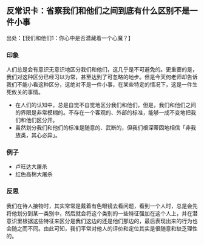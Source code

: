 
## 反常识卡：省察我们和他们之间到底有什么区别不是一件小事
出处：【我们和他们1：你心中是否潜藏着一个心魔？】

### 印象
人们总是会有意识无意识地区分我们和他们，这几乎是不可避免的。更重要的是，我们对这种区分已经习以为常，甚至达到了可忽略的地步。但是今天何老师却告诉我们不能小看这种区分，这绝对不是一件小事，在某些特定的情况下，这是一件生死攸关的事情。

- 在人们的认知中，总是自觉不自觉地区分我们和他们，但是，我们和他们之间的界限是非常模糊的。不存在一个客观的、外部的标准，能够一成不变地把我们和他们区分开。
- 虽然划分我们和他们的标准是随意的、武断的，但我们根深蒂固地相信「非我族类，其心必异」。

### 例子
- 卢旺达大屠杀
- 红色高棉大屠杀

### 反思
我们在待人接物时，其实常常是戴着有色眼镜去看问题，看到一个人时，总是会先将他划分到某一类别中，然后就会将这个类别的一些特征强加在这个人上，并在潜意识里根据这些特征来区分是我们这边的还是他们那边的，最后表现出来的行为也会随之而不同。由此可知，我们平常对他人的评价和定位其实是很随意和缺乏理性的。
